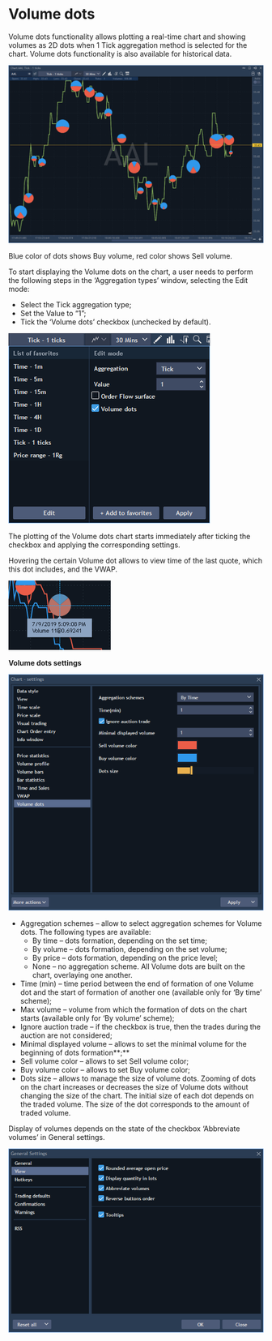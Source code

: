 # Volume dots

Volume dots functionality allows plotting a real-time chart and showing volumes as 2D dots when 1 Tick aggregation method is selected for the chart. Volume dots functionality is also available for historical data.

![](../../../../../.gitbook/assets/dots.png)

Blue color of dots shows Buy volume, red color shows Sell volume.

To start displaying the Volume dots on the chart, a user needs to perform the following steps in the ‘Aggregation types’ window, selecting the Edit mode:

* Select the Tick aggregation type;
* Set the Value to “1”;
* Tick the ‘Volume dots’ checkbox \(unchecked by default\).

![](../../../../../.gitbook/assets/2.png)

The plotting of the Volume dots chart starts immediately after ticking the checkbox and applying the corresponding settings.

Hovering the certain Volume dot allows to view time of the last quote, which this dot includes, and the VWAP.

![](../../../../../.gitbook/assets/5.png)

**Volume dots settings**

![](../../../../../.gitbook/assets/4%20%2817%29.png)

* Aggregation schemes – allow to select aggregation schemes for Volume dots. The following types are available:
  * By time – dots formation, depending on the set time;
  * By volume – dots formation, depending on the set volume;
  * By price – dots formation, depending on the price level;
  * None – no aggregation scheme. All Volume dots are built on the chart, overlaying one another.
* Time \(min\) – time period between the end of formation of one Volume dot and the start of formation of another one \(available only for ‘By time’ scheme\);
* Max volume – volume from which the formation of dots on the chart starts \(available only for ‘By volume’ scheme\);
* Ignore auction trade – if the checkbox is true, then the trades during the auction are not considered;
* Minimal displayed volume – allows to set the minimal volume for the beginning of dots formation**;**
* Sell volume color – allows to set Sell volume color;
* Buy volume color – allows to set Buy volume color;
* Dots size – allows to manage the size of volume dots. Zooming of dots on the chart increases or decreases the size of Volume dots without changing the size of the chart. The initial size of each dot depends on the traded volume. The size of the dot corresponds to the amount of traded volume.

Display of volumes depends on the state of the checkbox ‘Abbreviate volumes’ in General settings.

![](../../../../../.gitbook/assets/3%20%2810%29%20%281%29%20%281%29.png)

